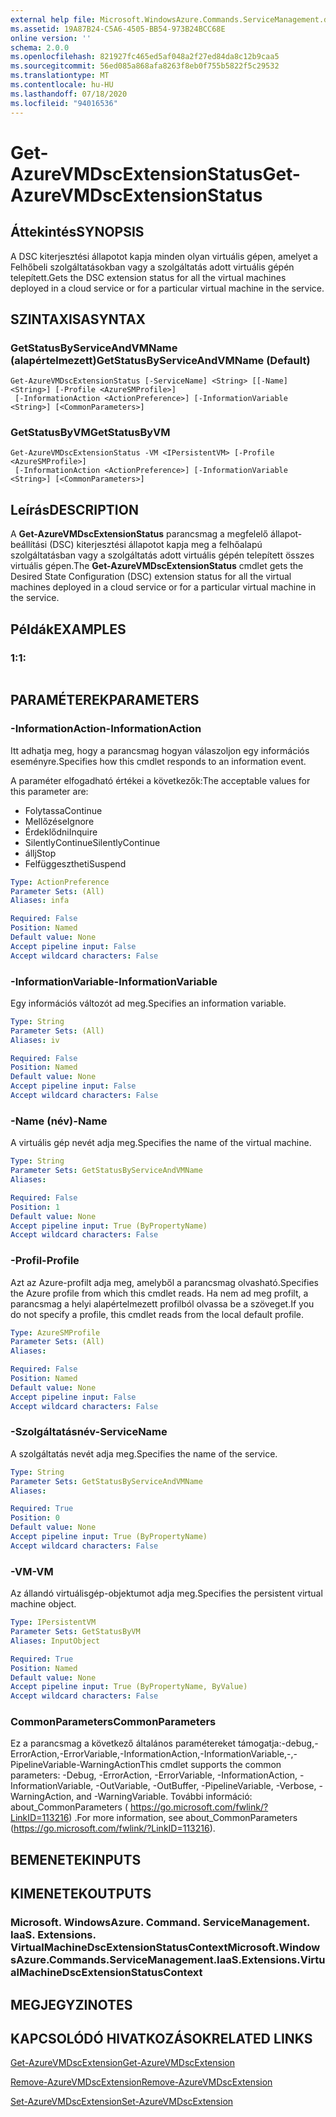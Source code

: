 ```yaml
---
external help file: Microsoft.WindowsAzure.Commands.ServiceManagement.dll-Help.xml
ms.assetid: 19A87B24-C5A6-4505-BB54-973B24BCC68E
online version: ''
schema: 2.0.0
ms.openlocfilehash: 821927fc465ed5af048a2f27ed84da8c12b9caa5
ms.sourcegitcommit: 56ed085a868afa8263f8eb0f755b5822f5c29532
ms.translationtype: MT
ms.contentlocale: hu-HU
ms.lasthandoff: 07/18/2020
ms.locfileid: "94016536"
---
```

# <span data-ttu-id="b51a2-101">Get-AzureVMDscExtensionStatus</span><span class="sxs-lookup"><span data-stu-id="b51a2-101">Get-AzureVMDscExtensionStatus</span></span>

## <span data-ttu-id="b51a2-102">Áttekintés</span><span class="sxs-lookup"><span data-stu-id="b51a2-102">SYNOPSIS</span></span>
<span data-ttu-id="b51a2-103">A DSC kiterjesztési állapotot kapja minden olyan virtuális gépen, amelyet a Felhőbeli szolgáltatásokban vagy a szolgáltatás adott virtuális gépén telepített.</span><span class="sxs-lookup"><span data-stu-id="b51a2-103">Gets the DSC extension status for all the virtual machines deployed in a cloud service or for a particular virtual machine in the service.</span></span>

## <span data-ttu-id="b51a2-104">SZINTAXISA</span><span class="sxs-lookup"><span data-stu-id="b51a2-104">SYNTAX</span></span>

### <span data-ttu-id="b51a2-105">GetStatusByServiceAndVMName (alapértelmezett)</span><span class="sxs-lookup"><span data-stu-id="b51a2-105">GetStatusByServiceAndVMName (Default)</span></span>
```
Get-AzureVMDscExtensionStatus [-ServiceName] <String> [[-Name] <String>] [-Profile <AzureSMProfile>]
 [-InformationAction <ActionPreference>] [-InformationVariable <String>] [<CommonParameters>]
```

### <span data-ttu-id="b51a2-106">GetStatusByVM</span><span class="sxs-lookup"><span data-stu-id="b51a2-106">GetStatusByVM</span></span>
```
Get-AzureVMDscExtensionStatus -VM <IPersistentVM> [-Profile <AzureSMProfile>]
 [-InformationAction <ActionPreference>] [-InformationVariable <String>] [<CommonParameters>]
```

## <span data-ttu-id="b51a2-107">Leírás</span><span class="sxs-lookup"><span data-stu-id="b51a2-107">DESCRIPTION</span></span>
<span data-ttu-id="b51a2-108">A **Get-AzureVMDscExtensionStatus** parancsmag a megfelelő állapot-beállítási (DSC) kiterjesztési állapotot kapja meg a felhőalapú szolgáltatásban vagy a szolgáltatás adott virtuális gépén telepített összes virtuális gépen.</span><span class="sxs-lookup"><span data-stu-id="b51a2-108">The **Get-AzureVMDscExtensionStatus** cmdlet gets the Desired State Configuration (DSC) extension status for all the virtual machines deployed in a cloud service or for a particular virtual machine in the service.</span></span>

## <span data-ttu-id="b51a2-109">Példák</span><span class="sxs-lookup"><span data-stu-id="b51a2-109">EXAMPLES</span></span>

### <span data-ttu-id="b51a2-110">1:</span><span class="sxs-lookup"><span data-stu-id="b51a2-110">1:</span></span>
```

```

## <span data-ttu-id="b51a2-111">PARAMÉTEREK</span><span class="sxs-lookup"><span data-stu-id="b51a2-111">PARAMETERS</span></span>

### <span data-ttu-id="b51a2-112">-InformationAction</span><span class="sxs-lookup"><span data-stu-id="b51a2-112">-InformationAction</span></span>
<span data-ttu-id="b51a2-113">Itt adhatja meg, hogy a parancsmag hogyan válaszoljon egy információs eseményre.</span><span class="sxs-lookup"><span data-stu-id="b51a2-113">Specifies how this cmdlet responds to an information event.</span></span>

<span data-ttu-id="b51a2-114">A paraméter elfogadható értékei a következők:</span><span class="sxs-lookup"><span data-stu-id="b51a2-114">The acceptable values for this parameter are:</span></span>

- <span data-ttu-id="b51a2-115">Folytassa</span><span class="sxs-lookup"><span data-stu-id="b51a2-115">Continue</span></span>
- <span data-ttu-id="b51a2-116">Mellőzése</span><span class="sxs-lookup"><span data-stu-id="b51a2-116">Ignore</span></span>
- <span data-ttu-id="b51a2-117">Érdeklődni</span><span class="sxs-lookup"><span data-stu-id="b51a2-117">Inquire</span></span>
- <span data-ttu-id="b51a2-118">SilentlyContinue</span><span class="sxs-lookup"><span data-stu-id="b51a2-118">SilentlyContinue</span></span>
- <span data-ttu-id="b51a2-119">állj</span><span class="sxs-lookup"><span data-stu-id="b51a2-119">Stop</span></span>
- <span data-ttu-id="b51a2-120">Felfüggesztheti</span><span class="sxs-lookup"><span data-stu-id="b51a2-120">Suspend</span></span>

```yaml
Type: ActionPreference
Parameter Sets: (All)
Aliases: infa

Required: False
Position: Named
Default value: None
Accept pipeline input: False
Accept wildcard characters: False
```

### <span data-ttu-id="b51a2-121">-InformationVariable</span><span class="sxs-lookup"><span data-stu-id="b51a2-121">-InformationVariable</span></span>
<span data-ttu-id="b51a2-122">Egy információs változót ad meg.</span><span class="sxs-lookup"><span data-stu-id="b51a2-122">Specifies an information variable.</span></span>

```yaml
Type: String
Parameter Sets: (All)
Aliases: iv

Required: False
Position: Named
Default value: None
Accept pipeline input: False
Accept wildcard characters: False
```

### <span data-ttu-id="b51a2-123">-Name (név)</span><span class="sxs-lookup"><span data-stu-id="b51a2-123">-Name</span></span>
<span data-ttu-id="b51a2-124">A virtuális gép nevét adja meg.</span><span class="sxs-lookup"><span data-stu-id="b51a2-124">Specifies the name of the virtual machine.</span></span>

```yaml
Type: String
Parameter Sets: GetStatusByServiceAndVMName
Aliases: 

Required: False
Position: 1
Default value: None
Accept pipeline input: True (ByPropertyName)
Accept wildcard characters: False
```

### <span data-ttu-id="b51a2-125">-Profil</span><span class="sxs-lookup"><span data-stu-id="b51a2-125">-Profile</span></span>
<span data-ttu-id="b51a2-126">Azt az Azure-profilt adja meg, amelyből a parancsmag olvasható.</span><span class="sxs-lookup"><span data-stu-id="b51a2-126">Specifies the Azure profile from which this cmdlet reads.</span></span>
<span data-ttu-id="b51a2-127">Ha nem ad meg profilt, a parancsmag a helyi alapértelmezett profilból olvassa be a szöveget.</span><span class="sxs-lookup"><span data-stu-id="b51a2-127">If you do not specify a profile, this cmdlet reads from the local default profile.</span></span>

```yaml
Type: AzureSMProfile
Parameter Sets: (All)
Aliases: 

Required: False
Position: Named
Default value: None
Accept pipeline input: False
Accept wildcard characters: False
```

### <span data-ttu-id="b51a2-128">-Szolgáltatásnév</span><span class="sxs-lookup"><span data-stu-id="b51a2-128">-ServiceName</span></span>
<span data-ttu-id="b51a2-129">A szolgáltatás nevét adja meg.</span><span class="sxs-lookup"><span data-stu-id="b51a2-129">Specifies the name of the service.</span></span>

```yaml
Type: String
Parameter Sets: GetStatusByServiceAndVMName
Aliases: 

Required: True
Position: 0
Default value: None
Accept pipeline input: True (ByPropertyName)
Accept wildcard characters: False
```

### <span data-ttu-id="b51a2-130">-VM</span><span class="sxs-lookup"><span data-stu-id="b51a2-130">-VM</span></span>
<span data-ttu-id="b51a2-131">Az állandó virtuálisgép-objektumot adja meg.</span><span class="sxs-lookup"><span data-stu-id="b51a2-131">Specifies the persistent virtual machine object.</span></span>

```yaml
Type: IPersistentVM
Parameter Sets: GetStatusByVM
Aliases: InputObject

Required: True
Position: Named
Default value: None
Accept pipeline input: True (ByPropertyName, ByValue)
Accept wildcard characters: False
```

### <span data-ttu-id="b51a2-132">CommonParameters</span><span class="sxs-lookup"><span data-stu-id="b51a2-132">CommonParameters</span></span>
<span data-ttu-id="b51a2-133">Ez a parancsmag a következő általános paramétereket támogatja:-debug,-ErrorAction,-ErrorVariable,-InformationAction,-InformationVariable,-,-PipelineVariable-WarningAction</span><span class="sxs-lookup"><span data-stu-id="b51a2-133">This cmdlet supports the common parameters: -Debug, -ErrorAction, -ErrorVariable, -InformationAction, -InformationVariable, -OutVariable, -OutBuffer, -PipelineVariable, -Verbose, -WarningAction, and -WarningVariable.</span></span> <span data-ttu-id="b51a2-134">További információ: about_CommonParameters ( https://go.microsoft.com/fwlink/?LinkID=113216) .</span><span class="sxs-lookup"><span data-stu-id="b51a2-134">For more information, see about_CommonParameters (https://go.microsoft.com/fwlink/?LinkID=113216).</span></span>

## <span data-ttu-id="b51a2-135">BEMENETEK</span><span class="sxs-lookup"><span data-stu-id="b51a2-135">INPUTS</span></span>

## <span data-ttu-id="b51a2-136">KIMENETEK</span><span class="sxs-lookup"><span data-stu-id="b51a2-136">OUTPUTS</span></span>

### <span data-ttu-id="b51a2-137">Microsoft. WindowsAzure. Command. ServiceManagement. IaaS. Extensions. VirtualMachineDscExtensionStatusContext</span><span class="sxs-lookup"><span data-stu-id="b51a2-137">Microsoft.WindowsAzure.Commands.ServiceManagement.IaaS.Extensions.VirtualMachineDscExtensionStatusContext</span></span>

## <span data-ttu-id="b51a2-138">MEGJEGYZI</span><span class="sxs-lookup"><span data-stu-id="b51a2-138">NOTES</span></span>

## <span data-ttu-id="b51a2-139">KAPCSOLÓDÓ HIVATKOZÁSOK</span><span class="sxs-lookup"><span data-stu-id="b51a2-139">RELATED LINKS</span></span>

[<span data-ttu-id="b51a2-140">Get-AzureVMDscExtension</span><span class="sxs-lookup"><span data-stu-id="b51a2-140">Get-AzureVMDscExtension</span></span>](./Get-AzureVMDscExtension.md)

[<span data-ttu-id="b51a2-141">Remove-AzureVMDscExtension</span><span class="sxs-lookup"><span data-stu-id="b51a2-141">Remove-AzureVMDscExtension</span></span>](./Remove-AzureVMDscExtension.md)

[<span data-ttu-id="b51a2-142">Set-AzureVMDscExtension</span><span class="sxs-lookup"><span data-stu-id="b51a2-142">Set-AzureVMDscExtension</span></span>](./Set-AzureVMDscExtension.md)


